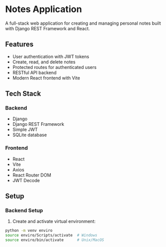 # Notes Application

A full-stack web application for creating and managing personal notes built with Django REST Framework and React.

## Features

- User authentication with JWT tokens
- Create, read, and delete notes
- Protected routes for authenticated users
- RESTful API backend
- Modern React frontend with Vite

## Tech Stack

### Backend
- Django
- Django REST Framework
- Simple JWT
- SQLite database

### Frontend
- React
- Vite
- Axios
- React Router DOM
- JWT Decode

## Setup

### Backend Setup
1. Create and activate virtual environment:
```bash
python -m venv enviro
source enviro/Scripts/activate  # Windows
source enviro/bin/activate      # Unix/MacOS